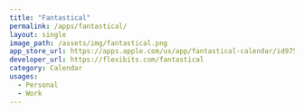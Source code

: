 ```yaml
---
title: "Fantastical"
permalink: /apps/fantastical/
layout: single
image_path: /assets/img/fantastical.png
app_store_url: https://apps.apple.com/us/app/fantastical-calendar/id975937182?mt=12
developer_url: https://flexibits.com/fantastical
category: Calendar
usages:
  - Personal
  - Work
---
```


